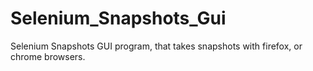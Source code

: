 # Selenium_Snapshots_Gui
Selenium Snapshots GUI program, that takes snapshots with firefox, or chrome browsers.
